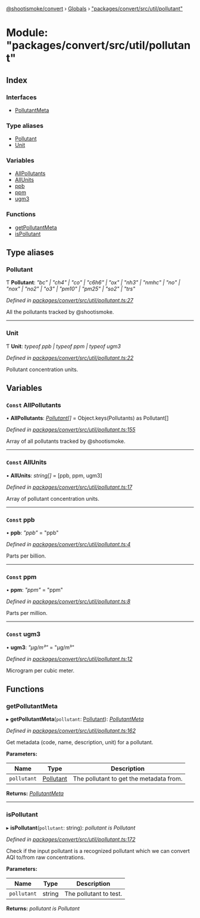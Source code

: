 [@shootismoke/convert](../README.md) › [Globals](../globals.md) › ["packages/convert/src/util/pollutant"](_packages_convert_src_util_pollutant_.md)

# Module: "packages/convert/src/util/pollutant"

## Index

### Interfaces

* [PollutantMeta](../interfaces/_packages_convert_src_util_pollutant_.pollutantmeta.md)

### Type aliases

* [Pollutant](_packages_convert_src_util_pollutant_.md#pollutant)
* [Unit](_packages_convert_src_util_pollutant_.md#unit)

### Variables

* [AllPollutants](_packages_convert_src_util_pollutant_.md#const-allpollutants)
* [AllUnits](_packages_convert_src_util_pollutant_.md#const-allunits)
* [ppb](_packages_convert_src_util_pollutant_.md#const-ppb)
* [ppm](_packages_convert_src_util_pollutant_.md#const-ppm)
* [ugm3](_packages_convert_src_util_pollutant_.md#const-ugm3)

### Functions

* [getPollutantMeta](_packages_convert_src_util_pollutant_.md#getpollutantmeta)
* [isPollutant](_packages_convert_src_util_pollutant_.md#ispollutant)

## Type aliases

###  Pollutant

Ƭ **Pollutant**: *"bc" | "ch4" | "co" | "c6h6" | "ox" | "nh3" | "nmhc" | "no" | "nox" | "no2" | "o3" | "pm10" | "pm25" | "so2" | "trs"*

*Defined in [packages/convert/src/util/pollutant.ts:27](https://github.com/shootismoke/common/blob/af8195a/packages/convert/src/util/pollutant.ts#L27)*

All the pollutants tracked by @shootismoke.

___

###  Unit

Ƭ **Unit**: *typeof ppb | typeof ppm | typeof ugm3*

*Defined in [packages/convert/src/util/pollutant.ts:22](https://github.com/shootismoke/common/blob/af8195a/packages/convert/src/util/pollutant.ts#L22)*

Pollutant concentration units.

## Variables

### `Const` AllPollutants

• **AllPollutants**: *[Pollutant](_packages_convert_src_util_pollutant_.md#pollutant)[]* = Object.keys(Pollutants) as Pollutant[]

*Defined in [packages/convert/src/util/pollutant.ts:155](https://github.com/shootismoke/common/blob/af8195a/packages/convert/src/util/pollutant.ts#L155)*

Array of all pollutants tracked by @shootismoke.

___

### `Const` AllUnits

• **AllUnits**: *string[]* = [ppb, ppm, ugm3]

*Defined in [packages/convert/src/util/pollutant.ts:17](https://github.com/shootismoke/common/blob/af8195a/packages/convert/src/util/pollutant.ts#L17)*

Array of pollutant concentration units.

___

### `Const` ppb

• **ppb**: *"ppb"* = "ppb"

*Defined in [packages/convert/src/util/pollutant.ts:4](https://github.com/shootismoke/common/blob/af8195a/packages/convert/src/util/pollutant.ts#L4)*

Parts per billion.

___

### `Const` ppm

• **ppm**: *"ppm"* = "ppm"

*Defined in [packages/convert/src/util/pollutant.ts:8](https://github.com/shootismoke/common/blob/af8195a/packages/convert/src/util/pollutant.ts#L8)*

Parts per million.

___

### `Const` ugm3

• **ugm3**: *"µg/m³"* = "µg/m³"

*Defined in [packages/convert/src/util/pollutant.ts:12](https://github.com/shootismoke/common/blob/af8195a/packages/convert/src/util/pollutant.ts#L12)*

Microgram per cubic meter.

## Functions

###  getPollutantMeta

▸ **getPollutantMeta**(`pollutant`: [Pollutant](_packages_convert_src_util_pollutant_.md#pollutant)): *[PollutantMeta](../interfaces/_packages_convert_src_util_pollutant_.pollutantmeta.md)*

*Defined in [packages/convert/src/util/pollutant.ts:162](https://github.com/shootismoke/common/blob/af8195a/packages/convert/src/util/pollutant.ts#L162)*

Get metadata (code, name, description, unit) for a pollutant.

**Parameters:**

Name | Type | Description |
------ | ------ | ------ |
`pollutant` | [Pollutant](_packages_convert_src_util_pollutant_.md#pollutant) | The pollutant to get the metadata from.  |

**Returns:** *[PollutantMeta](../interfaces/_packages_convert_src_util_pollutant_.pollutantmeta.md)*

___

###  isPollutant

▸ **isPollutant**(`pollutant`: string): *pollutant is Pollutant*

*Defined in [packages/convert/src/util/pollutant.ts:172](https://github.com/shootismoke/common/blob/af8195a/packages/convert/src/util/pollutant.ts#L172)*

Check if the input pollutant is a recognized pollutant which we can convert
AQI to/from raw concentrations.

**Parameters:**

Name | Type | Description |
------ | ------ | ------ |
`pollutant` | string | The pollutant to test.  |

**Returns:** *pollutant is Pollutant*
